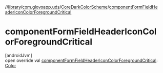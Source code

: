 //[library](../../../index.md)/[com.glovoapp.uds](../index.md)/[CoreDarkColorScheme](index.md)/[componentFormFieldHeaderIconColorForegroundCritical](component-form-field-header-icon-color-foreground-critical.md)

# componentFormFieldHeaderIconColorForegroundCritical

[androidJvm]\
open override val [componentFormFieldHeaderIconColorForegroundCritical](component-form-field-header-icon-color-foreground-critical.md): [Color](https://developer.android.com/reference/kotlin/androidx/compose/ui/graphics/Color.html)

